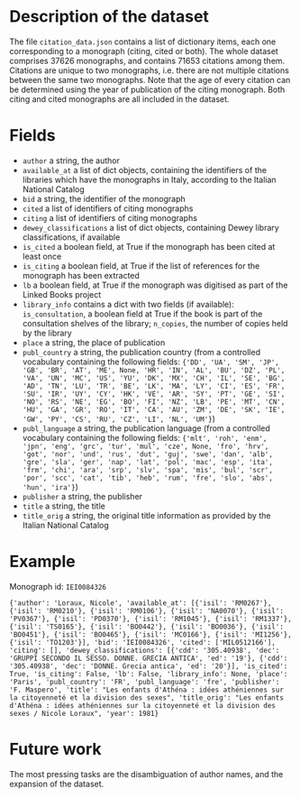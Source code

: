 # Description of the dataset
The file `citation_data.json` contains a list of dictionary items, each one corresponding to a monograph (citing, cited or both).
The whole dataset comprises 37626 monographs, and contains 71653 citations among them. Citations are unique to two monographs, i.e. there are not multiple citations between the same two monographs.
Note that the age of every citation can be determined using the year of publication of the citing monograph. Both citing and cited monographs are all included in the dataset.

# Fields
   * `author` a string, the author
   * `available_at` a list of dict objects, containing the identifiers of the libraries which have the monographs in Italy, according to the Italian National Catalog
   * `bid` a string, the identifier of the monograph
   * `cited` a list of identifiers of citing monographs
   * `citing` a list of identifiers of citing monographs
   * `dewey_classifications` a list of dict objects, containing Dewey library classifications, if available
   * `is_cited` a boolean field, at True if the monograph has been cited at least once
   * `is_citing` a boolean field, at True if the list of references for the monograph has been extracted
   * `lb` a boolean field, at True if the monograph was digitised as part of the Linked Books project
   * `library_info` contains a dict with two fields (if available): `is_consultation`, a boolean field at True if the book is part of the consultation shelves of the library; `n_copies`, the number of copies held by the library
   * `place` a string, the place of publication
   * `publ_country` a string, the publication country (from a controlled vocabulary containing the following fields: `{'DD', 'UA', 'SM', 'JP', 'GB', 'BR', 'AT', 'ME', None, 'HR', 'IN', 'AL', 'BU', 'DZ', 'PL', 'VA', 'UN', 'MC', 'US', 'YU', 'DK', 'MX', 'CH', 'IL', 'SE', 'BG', 'AD', 'TN', 'LU', 'TR', 'BE', 'LK', 'MA', 'LY', 'CI', 'ES', 'FR', 'SU', 'IR', 'UY', 'CY', 'HK', 'VE', 'AR', 'SY', 'PT', 'GE', 'SI', 'NO', 'RS', 'NE', 'EG', 'BO', 'FI', 'NZ', 'LB', 'PE', 'MT', 'CN', 'HU', 'GA', 'GR', 'RO', 'IT', 'CA', 'AU', 'ZM', 'DE', 'SK', 'IE', 'GW', 'PY', 'CS', 'RU', 'CZ', 'LI', 'NL', 'UM'}`)
   * `publ_language` a string, the publication language (from a controlled vocabulary containing the following fields: `{'mlt', 'roh', 'enm', 'jpn', 'eng', 'grc', 'tur', 'mul', 'cze', None, 'fro', 'hrv', 'got', 'nor', 'und', 'rus', 'dut', 'guj', 'swe', 'dan', 'alb', 'gre', 'sla', 'ger', 'nap', 'lat', 'pol', 'mac', 'esp', 'ita', 'frm', 'chi', 'ara', 'srp', 'slv', 'spa', 'mis', 'bul', 'scr', 'por', 'scc', 'cat', 'tib', 'heb', 'rum', 'fre', 'slo', 'abs', 'hun', 'ira'}`)
   * `publisher` a string, the publisher
   * `title` a string, the title
   * `title_orig` a string, the original title information as provided by the Italian National Catalog

# Example
Monograph id: `IEI0084326`

`{'author': 'Loraux, Nicole',
 'available_at': [{'isil': 'RM0267'},
  {'isil': 'RM0210'},
  {'isil': 'RM0106'},
  {'isil': 'NA0070'},
  {'isil': 'PV0367'},
  {'isil': 'PD0370'},
  {'isil': 'RM1045'},
  {'isil': 'RM1337'},
  {'isil': 'TS0165'},
  {'isil': 'BO0442'},
  {'isil': 'BO0036'},
  {'isil': 'BO0451'},
  {'isil': 'BO0465'},
  {'isil': 'MC0166'},
  {'isil': 'MI1256'},
  {'isil': 'TO1203'}],
 'bid': 'IEI0084326',
 'cited': ['MIL0512166'],
 'citing': [],
 'dewey_classifications': [{'cdd': '305.40938',
   'dec': 'GRUPPI SECONDO IL SESSO. DONNE. GRECIA ANTICA',
   'ed': '19'},
  {'cdd': '305.40938', 'dec': 'DONNE. Grecia antica', 'ed': '20'}],
 'is_cited': True,
 'is_citing': False,
 'lb': False,
 'library_info': None,
 'place': 'Paris',
 'publ_country': 'FR',
 'publ_language': 'fre',
 'publisher': 'F. Maspero',
 'title': "Les enfants d'Athéna : idées athéniennes sur la citoyenneté et la division des sexes",
 'title_orig': "Les enfants d'Athéna : idées athéniennes sur la citoyenneté et la division des sexes / Nicole Loraux",
 'year': 1981}`

# Future work
The most pressing tasks are the disambiguation of author names, and the expansion of the dataset.